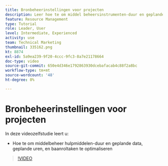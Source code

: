 ```yaml
---
title: Bronbeheerinstellingen voor projecten
description: Leer hoe te om middel beheersinstrumenten-duur en geplande data, geplande uren, en baanroltaken te optimaliseren.
feature: Resource Management
type: Tutorial
role: Leader, User
level: Intermediate, Experienced
activity: use
team: Technical Marketing
thumbnail: 335162.png
kt: 8874
exl-id: 5a9ea239-9f20-4ccc-9fc3-8a7e21178664
doc-type: video
source-git-commit: 650e4d346e1792863930dcebafacab4c88f2a8bc
workflow-type: tm+mt
source-wordcount: '48'
ht-degree: 0%

---
```


# Bronbeheerinstellingen voor projecten

In deze videozelfstudie leert u:

* Hoe te om middelbeheer hulpmiddelen-duur en geplande data, geplande uren, en baanroltaken te optimaliseren

>[!VIDEO](https://video.tv.adobe.com/v/335162/?quality=12&learn=on)

